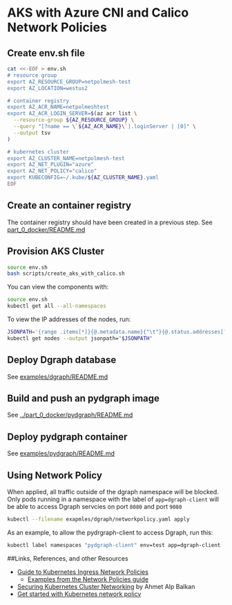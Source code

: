 # AKS with Azure CNI and Calico Network Policies

## Create env.sh file

```bash
cat <<-EOF > env.sh
# resource group
export AZ_RESOURCE_GROUP=netpolmesh-test
export AZ_LOCATION=westus2

# container registry
export AZ_ACR_NAME=netpolmeshtest
export AZ_ACR_LOGIN_SERVER=$(az acr list \
  --resource-group ${AZ_RESOURCE_GROUP} \
  --query "[?name == \`${AZ_ACR_NAME}\`].loginServer | [0]" \
  --output tsv
)

# kubernetes cluster
export AZ_CLUSTER_NAME=netpolmesh-test
export AZ_NET_PLUGIN="azure"
export AZ_NET_POLICY="calico"
export KUBECONFIG=~/.kube/${AZ_CLUSTER_NAME}.yaml
EOF
```

## Create an container registry

The container registry should have been created in a previous step. See [part_0_docker/README.md](../part_0_docker/README.md)

## Provision AKS Cluster

```bash
source env.sh
bash scripts/create_aks_with_calico.sh
```

You can view the components with:

```bash
source env.sh
kubectl get all --all-namespaces
```

To view the IP addresses of the nodes, run:

```bash
JSONPATH='{range .items[*]}{@.metadata.name}{"\t"}{@.status.addresses[?(@.type == "InternalIP")].address}{"\n"}{end}'
kubectl get nodes --output jsonpath="$JSONPATH"
```

## Deploy Dgraph database

See [examples/dgraph/README.md](examples/dgraph/README.md)

## Build and push an pydgraph image

See [../part_0_docker/pydgraph/README.md](part_0_docker/pydgraph/README.md)

## Deploy pydgraph container

See [examples/pydgraph/README.md](examples/pydgraph/README.md)

## Using Network Policy

When applied, all traffic outside of the dgraph namespace will be blocked. Only pods running in a namespace with the label of `app=dgraph-client` will be able to access Dgraph servcies on port `8080` and port `9080`

```bash
kubectl --filename exapmles/dgraph/networkpolicy.yaml apply
```
As an example, to allow the pydrgraph-client to access Dgraph, run this:

```bash
kubectl label namespaces "pydgraph-client" env=test app=dgraph-client
```

##Links, References, and other Resources

* [Guide to Kubernetes Ingress Network Policies](https://www.openshift.com/blog/guide-to-kubernetes-ingress-network-policies)
  * [Examples from the Network Policies guide](https://github.com/stackrox/network-policy-examples)
* [Securing Kubernetes Cluster Networking](https://ahmet.im/blog/kubernetes-network-policy/) by Ahmet Alp Balkan
* [Get started with Kubernetes network policy](https://docs.projectcalico.org/security/kubernetes-network-policy)
